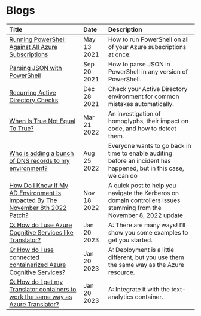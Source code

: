 # Blogs

|Title|Date|Description|
| :--- | :--- | :--- |
|[Running PowerShell Against All Azure Subscriptions](https://techcommunity.microsoft.com/t5/core-infrastructure-and-security/running-powershell-against-all-azure-subscriptions/ba-p/2347432) | May 13 2021 | How to run PowerShell on all of your Azure subscriptions at once. | 
|[Parsing JSON with PowerShell](https://techcommunity.microsoft.com/t5/core-infrastructure-and-security/parsing-json-with-powershell/ba-p/2768721) | Sep 20 2021 | How to parse JSON in PowerShell in any version of PowerShell. |
|[Recurring Active Directory Checks](https://techcommunity.microsoft.com/t5/core-infrastructure-and-security/recurring-active-directory-checks/ba-p/3047258) | Dec 28 2021 | Check your Active Directory environment for common mistakes automatically. |
|[When Is True Not Equal To True?](https://techcommunity.microsoft.com/t5/core-infrastructure-and-security/when-is-true-not-equal-to-true/ba-p/3201822) | Mar 21 2022 | An investigation of homoglyphs, their impact on code, and how to detect them. |
|[Who is adding a bunch of DNS records to my environment?](https://techcommunity.microsoft.com/t5/core-infrastructure-and-security/q-who-is-adding-a-bunch-of-dns-records-to-my-environment/ba-p/3598286) | Aug 25 2022 | Everyone wants to go back in time to enable auditing before an incident has happened, but in this case, we can do  |
|[How Do I Know If My AD Environment Is Impacted By The November 8th 2022 Patch?](https://techcommunity.microsoft.com/t5/core-infrastructure-and-security/how-do-i-know-if-my-ad-environment-is-impacted-by-the-november/ba-p/3679869) | Nov 18 2022 | A quick post to help you navigate the Kerberos on domain controllers issues stemming from the November 8, 2022 update |
|[Q: How do I use Azure Cognitive Services like Translator?](https://techcommunity.microsoft.com/t5/ai-cognitive-services-blog/q-how-do-i-use-azure-cognitive-services-like-translator/ba-p/3717310) | Jan 20 2023 | A: There are many ways! I’ll show you some examples to get you started. |
|[Q: How do I use connected containerized Azure Cognitive Services?](https://techcommunity.microsoft.com/t5/ai-cognitive-services-blog/q-how-do-i-use-connected-containerized-azure-cognitive-services/ba-p/3717389) | Jan 20 2023 | A: Deployment is a little different, but you use them the same way as the Azure resource. | 
|[Q: How do I get my Translator containers to work the same way as Azure Translator?](https://techcommunity.microsoft.com/t5/ai-cognitive-services-blog/q-how-do-i-get-my-translator-containers-to-work-the-same-way-as/ba-p/3717407) | Jan 20 2023 | A: Integrate it with the text-analytics container. |

